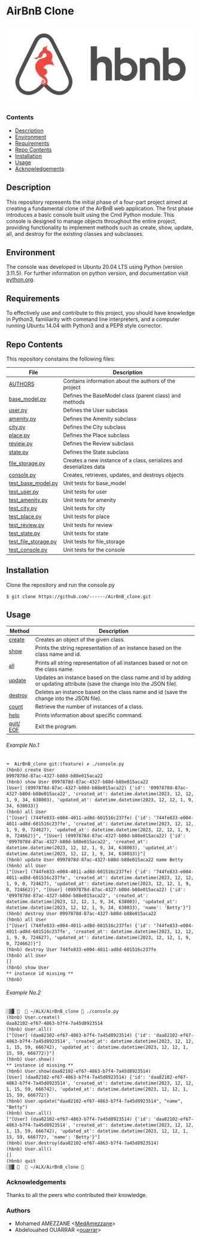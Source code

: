 # AirBnB Clone 
![HBnB Logo](./image/hbnb_logo.png)


### Contents

- [Description](#Description)
- [Environment](#Environment)
- [Requirements](#Requirements)
- [Repo Contents](#FileContents)
- [Installation](#Installation)
- [Usage](#Usage)
- [Acknowledgements](#Acknowledgements)

## Description
This repository represents the initial phase of a four-part project aimed at creating a fundamental clone of the AirBnB web application. The first phase introduces a basic console built using the Cmd Python module. This console is designed to manage objects throughout the entire project, providing functionality to implement methods such as create, show, update, all, and destroy for the existing classes and subclasses.

## Environment
The console was developed in Ubuntu 20.04 LTS using Python (version 3.11.5).
For further information on python version, and documentation visit [python.org](https://www.python.org/).

## Requirements
To effectively use and contribute to this project, you should have knowledge in Python3, familiarity with command line interpreters, and a computer running Ubuntu 14.04 with Python3 and a PEP8 style corrector.

## Repo Contents
This repository constains the following files:


| **File**                                             | **Description**                                   |
| ----------------------------------------------------- | ------------------------------------------------- |
| [AUTHORS](./AUTHORS)                                  | Contains information about the authors of the project |
| [base_model.py](./models/base_model.py)              | Defines the BaseModel class (parent class) and methods |
| [user.py](./models/user.py)                           | Defines the User subclass                        |
| [amenity.py](./models/amenity.py)                     | Defines the Amenity subclass                     |
| [city.py](./models/city.py)                           | Defines the City subclass                        |
| [place.py](./models/place.py)                         | Defines the Place subclass                       |
| [review.py](./models/review.py)                       | Defines the Review subclass                      |
| [state.py](./models/state.py)                         | Defines the State subclass                        |
| [file_storage.py](./models/engine/file_storage.py)   | Creates a new instance of a class, serializes and deserializes data |
| [console.py](./console.py)                            | Creates, retrieves, updates, and destroys objects |
| [test_base_model.py](./tests/test_models/test_base_model.py) | Unit tests for base_model                    |
| [test_user.py](./tests/test_models/test_user.py)     | Unit tests for user                              |
| [test_amenity.py](./tests/test_models/test_amenity.py) | Unit tests for amenity                         |
| [test_city.py](./tests/test_models/test_city.py)      | Unit tests for city                              |
| [test_place.py](./tests/test_models/test_place.py)    | Unit tests for place                             |
| [test_review.py](./tests/test_models/test_review.py)  | Unit tests for review                           |
| [test_state.py](./tests/test_models/test_state.py)    | Unit tests for state                            |
| [test_file_storage.py](./tests/test_models/test_engine/test_file_storage.py) | Unit tests for file_storage           |
| [test_console.py](./tests/test_console.py)            | Unit tests for the console                        |


## Installation
Clone the repository and run the console.py
```
$ git clone https://github.com/------/AirBnB_clone.git
```

## Usage

|   **Method**   |   **Description**   |
| -------------- | --------------------- |
|[create](./console.py) | Creates an object of the given class. |
|[show](./console.py) | Prints the string representation of an instance based on the class name and id. |
|[all](./console.py) | Prints all string representation of all instances based or not on the class name. |
|[update](./console.py) | Updates an instance based on the class name and id by adding or updating attribute (save the change into the JSON file). |
|[destroy](./console.py)| Deletes an instance based on the class name and id (save the change into the JSON file). |
|[count](./console.py)| Retrieve the number of instances of a class. |
|[help](./console.py)| Prints information about specific command. |
|[quit/ EOF](./console.py)| Exit the program. |

###### Example No.1

```
➜  AirBnB_clone git:(feature) ✗ ./console.py
(hbnb) create User
0997878d-87ac-4327-b80d-b88e015aca22
(hbnb) show User 0997878d-87ac-4327-b80d-b88e015aca22
[User] (0997878d-87ac-4327-b80d-b88e015aca22) {'id': '0997878d-87ac-4327-b80d-b88e015aca22', 'created_at': datetime.datetime(2023, 12, 12, 1, 9, 34, 638003), 'updated_at': datetime.datetime(2023, 12, 12, 1, 9, 34, 638033)}
(hbnb) all User
["[User] (744fe833-e004-4011-ad8d-601516c237fe) {'id': '744fe833-e004-4011-ad8d-601516c237fe', 'created_at': datetime.datetime(2023, 12, 12, 1, 9, 0, 724627), 'updated_at': datetime.datetime(2023, 12, 12, 1, 9, 0, 724662)}", "[User] (0997878d-87ac-4327-b80d-b88e015aca22) {'id': '0997878d-87ac-4327-b80d-b88e015aca22', 'created_at': datetime.datetime(2023, 12, 12, 1, 9, 34, 638003), 'updated_at': datetime.datetime(2023, 12, 12, 1, 9, 34, 638033)}"]
(hbnb) update User 0997878d-87ac-4327-b80d-b88e015aca22 name Betty
(hbnb) all User
["[User] (744fe833-e004-4011-ad8d-601516c237fe) {'id': '744fe833-e004-4011-ad8d-601516c237fe', 'created_at': datetime.datetime(2023, 12, 12, 1, 9, 0, 724627), 'updated_at': datetime.datetime(2023, 12, 12, 1, 9, 0, 724662)}", "[User] (0997878d-87ac-4327-b80d-b88e015aca22) {'id': '0997878d-87ac-4327-b80d-b88e015aca22', 'created_at': datetime.datetime(2023, 12, 12, 1, 9, 34, 638003), 'updated_at': datetime.datetime(2023, 12, 12, 1, 9, 34, 638033), 'name': 'Betty'}"]
(hbnb) destroy User 0997878d-87ac-4327-b80d-b88e015aca22
(hbnb) all User
["[User] (744fe833-e004-4011-ad8d-601516c237fe) {'id': '744fe833-e004-4011-ad8d-601516c237fe', 'created_at': datetime.datetime(2023, 12, 12, 1, 9, 0, 724627), 'updated_at': datetime.datetime(2023, 12, 12, 1, 9, 0, 724662)}"]
(hbnb) destroy User 744fe833-e004-4011-ad8d-601516c237fe
(hbnb) all User
[]
(hbnb) show User
** instance id missing **
(hbnb)

```

###### Example No.2

```
░▒▓    ~/ALX/AirBnB_clone  ./console.py 
(hbnb) User.create()
daa82102-ef67-4863-b7f4-7a45d8923514
(hbnb) User.all()
["[User] (daa82102-ef67-4863-b7f4-7a45d8923514) {'id': 'daa82102-ef67-4863-b7f4-7a45d8923514', 'created_at': datetime.datetime(2023, 12, 12, 1, 15, 59, 666742), 'updated_at': datetime.datetime(2023, 12, 12, 1, 15, 59, 666772)}"]
(hbnb) User.show()
** instance id missing **
(hbnb) User.show(daa82102-ef67-4863-b7f4-7a45d8923514)
[User] (daa82102-ef67-4863-b7f4-7a45d8923514) {'id': 'daa82102-ef67-4863-b7f4-7a45d8923514', 'created_at': datetime.datetime(2023, 12, 12, 1, 15, 59, 666742), 'updated_at': datetime.datetime(2023, 12, 12, 1, 15, 59, 666772)}
(hbnb) User.update("daa82102-ef67-4863-b7f4-7a45d8923514", "name", "Betty")
(hbnb) User.all()
["[User] (daa82102-ef67-4863-b7f4-7a45d8923514) {'id': 'daa82102-ef67-4863-b7f4-7a45d8923514', 'created_at': datetime.datetime(2023, 12, 12, 1, 15, 59, 666742), 'updated_at': datetime.datetime(2023, 12, 12, 1, 15, 59, 666772), 'name': 'Betty'}"]
(hbnb) User.destroy(daa82102-ef67-4863-b7f4-7a45d8923514)
(hbnb) User.all()
[]
(hbnb) quit
░▒▓    ~/ALX/AirBnB_clone 

```

### Acknowledgements
Thanks to all the peers who contributed their knowledge.

### Authors
* Mohamed AMEZZANE <[MedAmezzane](https://github.com/MedAmezzane)>
* Abdelouahed OUARRAR <[ouarrar](https://github.com/ouarrar)>

